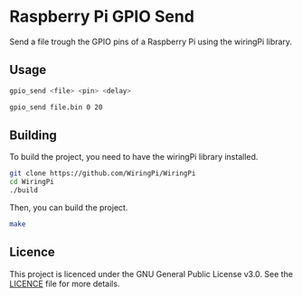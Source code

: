 # Raspberry Pi GPIO Send

Send a file trough the GPIO pins of a Raspberry Pi using the wiringPi library.

## Usage

```bash
gpio_send <file> <pin> <delay>
```

```bash
gpio_send file.bin 0 20
```

## Building

To build the project, you need to have the wiringPi library installed.

```bash
git clone https://github.com/WiringPi/WiringPi
cd WiringPi
./build
```

Then, you can build the project.

```bash
make
```

## Licence

This project is licenced under the GNU General Public License v3.0. See the [LICENCE](LICENCE) file for more details.